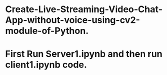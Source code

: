# Create-Live-Streaming-Video-Chat-App-without-voice-using-cv2-module-of-Python.
# First Run Server1.ipynb and then run client1.ipynb code.
